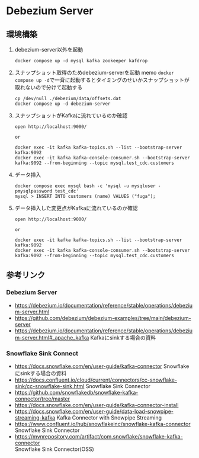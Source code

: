 # Debezium Server
## 環境構築
1. debezium-server以外を起動
    ```shell
    docker compose up -d mysql kafka zookeeper kafdrop
    ```
2. スナップショット取得のためdebezium-serverを起動
    memo `docker compose up -d`で一斉に起動するとタイミングのせいかスナップショットが取れないので分けて起動する
    ```shell
    cp /dev/null ./debezium/data/offsets.dat
    docker compose up -d debezium-server
    ```
3. スナップショットがKafkaに流れているのか確認
    ```shell
    open http://localhost:9000/

    or

    docker exec -it kafka kafka-topics.sh --list --bootstrap-server kafka:9092
    docker exec -it kafka kafka-console-consumer.sh --bootstrap-server kafka:9092 --from-beginning --topic mysql.test_cdc.customers
    ```
4. データ挿入
    ```shell
    docker compose exec mysql bash -c 'mysql -u mysqluser -pmysqlpassword test_cdc'
    mysql > INSERT INTO customers (name) VALUES ("fuga");
    ```
3. データ挿入した変更点がKafkaに流れているのか確認
    ```shell
    open http://localhost:9000/

    or

    docker exec -it kafka kafka-topics.sh --list --bootstrap-server kafka:9092
    docker exec -it kafka kafka-console-consumer.sh --bootstrap-server kafka:9092 --from-beginning --topic mysql.test_cdc.customers
    ```

## 参考リンク
### Debezium Server
- https://debezium.io/documentation/reference/stable/operations/debezium-server.html
- https://github.com/debezium/debezium-examples/tree/main/debezium-server
- https://debezium.io/documentation/reference/stable/operations/debezium-server.html#_apache_kafka
    Kafkaにsinkする場合の資料
### Snowflake Sink Connect
- https://docs.snowflake.com/en/user-guide/kafka-connector
    Snowflakeにsinkする場合の資料
- https://docs.confluent.io/cloud/current/connectors/cc-snowflake-sink/cc-snowflake-sink.html
    Snowflake Sink Connector
- https://github.com/snowflakedb/snowflake-kafka-connector/tree/master
- https://docs.snowflake.com/en/user-guide/kafka-connector-install
- https://docs.snowflake.com/en/user-guide/data-load-snowpipe-streaming-kafka
  Kafka Connector with Snowpipe Streaming
- https://www.confluent.io/hub/snowflakeinc/snowflake-kafka-connector
  Snowflake Sink Connector
- https://mvnrepository.com/artifact/com.snowflake/snowflake-kafka-connector  
  Snowflake Sink Connector(OSS)
